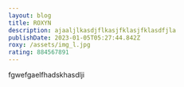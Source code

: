 ```yaml
---
layout: blog
title: ROXYN
description: ajaaljlkasdjflkasjfklasjfklasdfjla
publishDate: 2023-01-05T05:27:44.842Z
roxy: /assets/img_l.jpg
rating: 884567891
---
```

f﻿gwefgaelfhadskhasdlji
